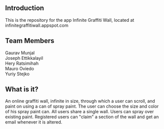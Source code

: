 Introduction
------------

This is the repository for the app Infinite Graffiti Wall, located at infinitegraffitiwall.appspot.com

Team Members
------------
Gaurav Munjal  
Joseph Ettikkalayil  
Hery Ratsimihah  
Mauro Oviedo  
Yuriy Stejko  

What is it?
-----------

An online graffiti wall, infinite in size, through which a user can scroll, and paint on using a can of spray paint. The user can choose the size and color of his spray paint can. All users share a single wall. Users can spray over existing paint. Registered users can "claim" a section of the wall and get an email whenever it is altered.

